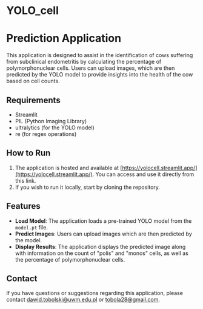 # YOLO_cell

# Prediction Application

This application is designed to assist in the identification of cows suffering from subclinical endometritis by calculating the percentage of polymorphonuclear cells. Users can upload images, which are then predicted by the YOLO model to provide insights into the health of the cow based on cell counts.

## Requirements

- Streamlit
- PIL (Python Imaging Library)
- ultralytics (for the YOLO model)
- re (for regex operations)

## How to Run

1. The application is hosted and available at [https://yolocell.streamlit.app/](https://yolocell.streamlit.app/). You can access and use it directly from this link.
2. If you wish to run it locally, start by cloning the repository.

  
## Features

- **Load Model**: The application loads a pre-trained YOLO model from the `model.pt` file.
- **Predict Images**: Users can upload images which are then predicted by the model.
- **Display Results**: The application displays the predicted image along with information on the count of "polis" and "monos" cells, as well as the percentage of polymorphonuclear cells.

## Contact

If you have questions or suggestions regarding this application, please contact dawid.tobolski@uwm.edu.pl or tobola28@gmail.com.
